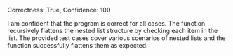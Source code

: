 Correctness: True, Confidence: 100

I am confident that the program is correct for all cases. The function recursively flattens the nested list structure by checking each item in the list. The provided test cases cover various scenarios of nested lists and the function successfully flattens them as expected.